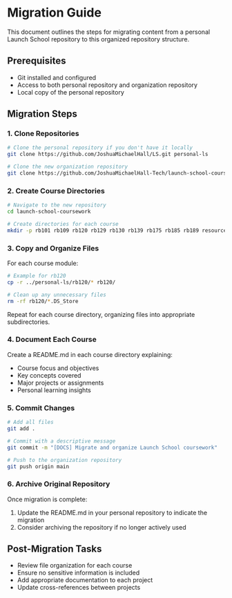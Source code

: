 # Migration Guide

This document outlines the steps for migrating content from a personal Launch School repository to this organized repository structure.

## Prerequisites
- Git installed and configured
- Access to both personal repository and organization repository
- Local copy of the personal repository

## Migration Steps

### 1. Clone Repositories
```bash
# Clone the personal repository if you don't have it locally
git clone https://github.com/JoshuaMichaelHall/LS.git personal-ls

# Clone the new organization repository
git clone https://github.com/JoshuaMichaelHall-Tech/launch-school-coursework.git
```

### 2. Create Course Directories
```bash
# Navigate to the new repository
cd launch-school-coursework

# Create directories for each course
mkdir -p rb101 rb109 rb120 rb129 rb130 rb139 rb175 rb185 rb189 resources/{cheatsheets,diagrams,reference_materials}
```

### 3. Copy and Organize Files
For each course module:

```bash
# Example for rb120
cp -r ../personal-ls/rb120/* rb120/

# Clean up any unnecessary files
rm -rf rb120/*.DS_Store
```

Repeat for each course directory, organizing files into appropriate subdirectories.

### 4. Document Each Course
Create a README.md in each course directory explaining:
- Course focus and objectives
- Key concepts covered
- Major projects or assignments
- Personal learning insights

### 5. Commit Changes
```bash
# Add all files
git add .

# Commit with a descriptive message
git commit -m "[DOCS] Migrate and organize Launch School coursework"

# Push to the organization repository
git push origin main
```

### 6. Archive Original Repository
Once migration is complete:
1. Update the README.md in your personal repository to indicate the migration
2. Consider archiving the repository if no longer actively used

## Post-Migration Tasks
- Review file organization for each course
- Ensure no sensitive information is included
- Add appropriate documentation to each project
- Update cross-references between projects
